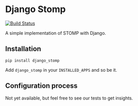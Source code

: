 # Django Stomp

[![Build Status](https://dev.azure.com/juntos-somos-mais-loyalty/python/_apis/build/status/django-stomp?branchName=master)](https://dev.azure.com/juntos-somos-mais-loyalty/python/_build/latest?definitionId=23&branchName=master)

A simple implementation of STOMP with Django.

## Installation

`pip install django_stomp`

Add `django_stomp` in your `INSTALLED_APPS` and so be it.

## Configuration process

Not yet available, but feel free to see our tests to get insights.
